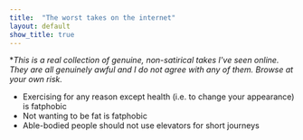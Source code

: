 ```yaml
---
title:  "The worst takes on the internet"
layout: default
show_title: true
---
```


**This is a real collection of genuine, non-satirical takes I've seen online. They are all genuinely awful and I do not agree with any of them. Browse at your own risk.*

- Exercising for any reason except health (i.e. to change your appearance) is fatphobic
- Not wanting to be fat is fatphobic
- Able-bodied people should not use elevators for short journeys

